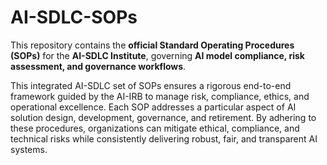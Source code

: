 # AI-SDLC-SOPs
This repository contains the **official Standard Operating Procedures (SOPs)** for the **AI-SDLC Institute**, governing **AI model compliance, risk assessment, and governance workflows**.

This integrated AI-SDLC set of SOPs ensures a rigorous end-to-end framework guided by the AI-IRB to manage risk, compliance, ethics, and operational excellence. Each SOP addresses a particular aspect of AI solution design, development, governance, and retirement. By adhering to these procedures, organizations can mitigate ethical, compliance, and technical risks while consistently delivering robust, fair, and transparent AI systems.
